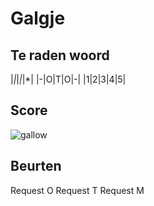 # Galgje

## Te raden woord

|*|*|*|*|*|
|-|O|T|O|-|
|1|2|3|4|5|

## Score
![gallow](./images/1.png)

## Beurten

Request O
Request T
Request M